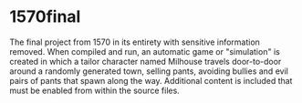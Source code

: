 # 1570final
The final project from 1570 in its entirety with sensitive information removed. When compiled and run, an automatic game or "simulation" is created in which a tailor character named Milhouse travels door-to-door around a randomly generated town, selling pants, avoiding bullies and evil pairs of pants that spawn along the way. Additional content is included that must be enabled from within the source files.
